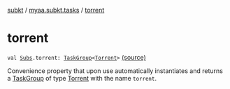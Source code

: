 [subkt](../index.md) / [myaa.subkt.tasks](index.md) / [torrent](./torrent.md)

# torrent

`val `[`Subs`](-subs/index.md)`.torrent: `[`TaskGroup`](-task-group/index.md)`<`[`Torrent`](-torrent/index.md)`>` [(source)](https://github.com/Myaamori/SubKt/blob/0.1.12/src/main/kotlin/myaa/subkt/tasks/tasks.kt#L2252)

Convenience property that upon use automatically instantiates and returns a
[TaskGroup](-task-group/index.md) of type [Torrent](-torrent/index.md) with the name `torrent`.

